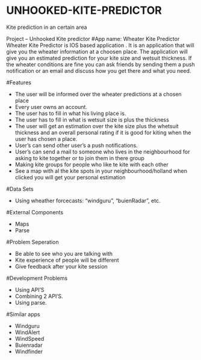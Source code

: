 # UNHOOKED-KITE-PREDICTOR
Kite prediction in an certain area

Project – Unhooked Kite predictor
#App name: Wheater Kite Predictor
Wheater Kite Predictor is IOS based application .
It is an application that will give you the wheater information at a choosen place. The application will give you an estimated prediction for your kite size and wetsuit thickness. If the wheater conditions are fine you can ask friends by sending them a push notification or an email and discuss how you get there and what you need.

#Features 
-	The user will be informed over the wheater predictions at a chosen place
-	Every user owns an account.
-	The user has to fill in what his living place is.
-	The user has to fill in what is wetsuit size is plus the thickness
-	The user will get an estimation over the kite size plus the whetsuit thickness and an overall personal rating if it is good for kiting when the user has chosen a place.
-	User’s can send other user’s a push notifications. 
-	User’s can send a mail to someone who lives in the neighbourhood for asking to kite together or to join them in there group
-	Making kite groups for people who like te kite with each other
-	See a map with al the kite spots in your neighbourhood/holland when clicked you will get your personal estimation

#Data Sets
-	Using wheather forcecasts: “windguru”, “buienRadar”, etc.

#External Components
-	Maps
-	Parse

#Problem Seperation
-	Be able to see who you are talking with
-	Kite experience of people will be different
-	Give feedback after your kite session

#Development Problems
-	Using API’S
-	Combining 2 API’S.
-	Using parse.

#Similar apps
-	Windguru
-	WindAlert
-	WindSpeed
-	Buienradar
-	Windfinder
